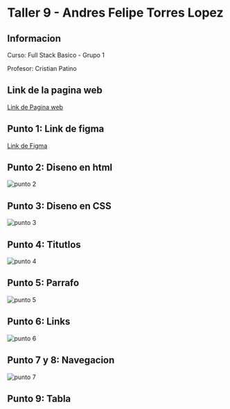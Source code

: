 <h1>Taller 9 - Andres Felipe Torres Lopez</h1>

<h2>Informacion</h2>
<p>Curso: Full Stack Basico - Grupo 1</p>
<p>Profesor: Cristian Patino</p>

<h2>Link de la pagina web</h2>
<a href="https://totenkopf1995.github.io/taller-9-full-stack/">Link de Pagina web</a>

<h2>Punto 1: Link de figma</h2>
<a href="https://www.figma.com/file/jZoA7PlB7TLFe9SSNEW7oC/Andres-Felipe-Torres-Lopez?type=design&node-id=0%3A1&mode=design&t=LXCnThIMDbJbvKsY-1">Link de Figma</a>

<h2>Punto 2: Diseno en html</h2>
<img src="./public/images/punto-2.png" alt="punto 2">

<h2>Punto 3: Diseno en CSS</h2>
<img src="./public/images/punto-3.png" alt="punto 3">

<h2>Punto 4: Titutlos</h2>
<img src="./public/images/punto-4.png" alt="punto 4">

<h2>Punto 5: Parrafo</h2>
<img src="./public/images/punto-5.png" alt="punto 5">

<h2>Punto 6: Links</h2>
<img src="./public/images/punto-6.png" alt="punto 6">

<h2>Punto 7 y 8: Navegacion</h2>
<img src="./public/images/punto-7.png" alt="punto 7">


<h2>Punto 9: Tabla</h2>